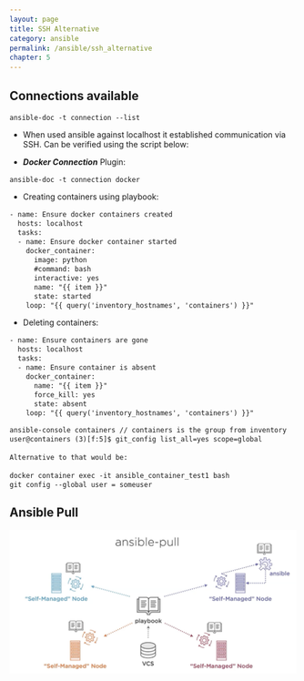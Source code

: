 ```yaml
---
layout: page
title: SSH Alternative
category: ansible
permalink: /ansible/ssh_alternative
chapter: 5
---
```


## Connections available

```
ansible-doc -t connection --list
```

* When used ansible against localhost it established communication via SSH. Can be verified using the script below:
[](https://github.com/ansible/ansible/blob/devel/lib/ansible/plugins/connection/local.py)


* ***Docker Connection*** Plugin:

```
ansible-doc -t connection docker
```

* Creating containers using playbook:

```
- name: Ensure docker containers created
  hosts: localhost
  tasks:
  - name: Ensure docker container started 
    docker_container:
      image: python
      #command: bash
      interactive: yes
      name: "{{ item }}" 
      state: started
    loop: "{{ query('inventory_hostnames', 'containers') }}"
```

* Deleting containers:

```
- name: Ensure containers are gone 
  hosts: localhost
  tasks:
  - name: Ensure container is absent 
    docker_container:
      name: "{{ item }}" 
      force_kill: yes
      state: absent 
    loop: "{{ query('inventory_hostnames', 'containers') }}"
```

```
ansible-console containers // containers is the group from inventory
user@containers (3)[f:5]$ git_config list_all=yes scope=global

Alternative to that would be:

docker container exec -it ansible_container_test1 bash
git config --global user = someuser
```

## Ansible Pull

!["ansible pull"](images/ansible_pull.png)

